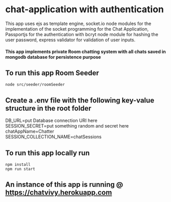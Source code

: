 # chat-application with authentication

This app uses ejs as template engine, socket.io node modules for the implementation of the socket programming for the Chat Application, Passportjs for the authentication with bcryt node module for hashing the user password, express validator for validation of user inputs.

#### This app implements private Room chatting system with all chats saved in mongodb database for persistence purpose

## To run this app Room Seeder

`node src/seeder/roomSeeder`

## Create a .env file with the following key-value structure in the root folder

DB_URL=put Database connection URI here <br/>
SESSION_SECRET=put something random and secret here <br/>
chatAppName=Chatter <br/>
SESSION_COLLECTION_NAME=chatSessions <br/>

## To run this app locally run

```
npm install
npm run start
```

## An instance of this app is running @ https://chatvivy.herokuapp.com
